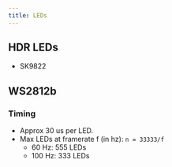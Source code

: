 ```yaml
---
title: LEDs
---
```


## HDR LEDs

* SK9822

## WS2812b

### Timing

* Approx 30 us per LED.
* Max LEDs at framerate f (in hz): `n = 33333/f`
  * 60 Hz: 555 LEDs
  * 100 Hz: 333 LEDs
